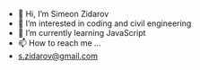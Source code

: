 - 👋 Hi, I’m Simeon Zidarov
- 👀 I’m interested in coding and civil engineering
- 🌱 I’m currently learning JavaScript
- 📫 How to reach me ...
- s.zidarov@gmail.com

<!---
sZidarov/sZidarov is a ✨ special ✨ repository because its `README.md` (this file) appears on your GitHub profile.
You can click the Preview link to take a look at your changes.
--->
